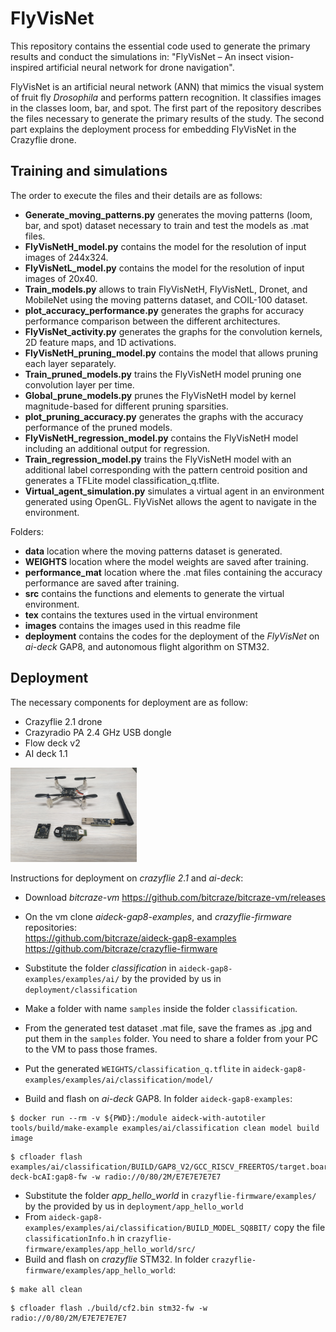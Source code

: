 # FlyVisNet
This repository contains the essential code used to generate the primary results and conduct the simulations in: "FlyVisNet – An insect vision-inspired artificial neural network for drone navigation".

FlyVisNet is an artificial neural network (ANN) that mimics the visual system of fruit fly *Drosophila* and performs pattern recognition. It classifies images in the classes loom, bar, and spot.
The first part of the repository describes the files necessary to generate the primary results of the study. The second part explains the deployment process for embedding FlyVisNet in the Crazyflie drone.

## Training and simulations
The order to execute the files and their details are as follows:
- **Generate_moving_patterns.py** generates the moving patterns (loom, bar, and spot) dataset necessary to train and test the models as .mat files.
- **FlyVisNetH_model.py** contains the model for the resolution of input images of 244x324.
- **FlyVisNetL_model.py** contains the model for the resolution of input images of 20x40.
- **Train_models.py** allows to train FlyVisNetH, FlyVisNetL, Dronet, and MobileNet using the moving patterns dataset, and COIL-100 dataset.
- **plot_accuracy_performance.py** generates the graphs for accuracy performance comparison between the different architectures.
- **FlyVisNet_activity.py** generates the graphs for the convolution kernels, 2D feature maps, and 1D activations.
- **FlyVisNetH_pruning_model.py** contains the model that allows pruning each layer separately.
- **Train_pruned_models.py** trains the FlyVisNetH model pruning one convolution layer per time.
- **Global_prune_models.py** prunes the FlyVisNetH model by kernel magnitude-based for different pruning sparsities.
- **plot_pruning_accuracy.py** generates the graphs with the accuracy performance of the pruned models.
- **FlyVisNetH_regression_model.py** contains the FlyVisNetH model including an additional output for regression.
- **Train_regression_model.py** trains the FlyVisNetH model with an additional label corresponding with the pattern centroid position and generates a TFLite model classification_q.tflite.
- **Virtual_agent_simulation.py** simulates a virtual agent in an environment generated using OpenGL. FlyVisNet allows the agent to navigate in the environment.

Folders:
- **data** location where the moving patterns dataset is generated.
- **WEIGHTS** location where the model weights are saved after training.
- **performance_mat** location where the .mat files containing the accuracy performance are saved after training.
- **src** contains the functions and elements to generate the virtual environment.
- **tex** contains the textures used in the virtual environment
- **images** contains the images used in this readme file
- **deployment** contains the codes for the deployment of the *FlyVisNet* on *ai-deck* GAP8, and autonomous flight algorithm on STM32.


## Deployment
The necessary components for deployment are as follow:
- Crazyflie 2.1 drone
- Crazyradio PA 2.4 GHz USB dongle
- Flow deck v2
- AI deck 1.1

<img src="https://github.com/nisl-hyu/FlyVisNet/blob/main/images/necessary_components.jpg" width=40% height=40%>

Instructions for deployment on *crazyflie 2.1* and *ai-deck*:
- Download *bitcraze-vm* https://github.com/bitcraze/bitcraze-vm/releases
- On the vm clone *aideck-gap8-examples*, and *crazyflie-firmware* repositories: <br/>
https://github.com/bitcraze/aideck-gap8-examples <br/>
https://github.com/bitcraze/crazyflie-firmware
- Substitute the folder *classification* in `aideck-gap8-examples/examples/ai/` by the provided by us in `deployment/classification`
- Make a folder with name `samples` inside the folder `classification`.
- From the generated test dataset .mat file, save the frames as .jpg and put them in the `samples` folder. You need to share a folder from your PC to the VM to pass those frames.
- Put the generated `WEIGHTS/classification_q.tflite` in `aideck-gap8-examples/examples/ai/classification/model/`

- Build and flash on *ai-deck* GAP8. In folder `aideck-gap8-examples`:
```
$ docker run --rm -v ${PWD}:/module aideck-with-autotiler tools/build/make-example examples/ai/classification clean model build image
```
```
$ cfloader flash examples/ai/classification/BUILD/GAP8_V2/GCC_RISCV_FREERTOS/target.board.devices.flash.img deck-bcAI:gap8-fw -w radio://0/80/2M/E7E7E7E7E7
```
- Substitute the folder *app_hello_world* in `crazyflie-firmware/examples/` by the provided by us in `deployment/app_hello_world`
- From `aideck-gap8-examples/examples/ai/classification/BUILD_MODEL_SQ8BIT/` copy the file `classificationInfo.h` in `crazyflie-firmware/examples/app_hello_world/src/`
- Build and flash on *crazyflie* STM32. In folder `crazyflie-firmware/examples/app_hello_world`:
```
$ make all clean
```
```
$ cfloader flash ./build/cf2.bin stm32-fw -w radio://0/80/2M/E7E7E7E7E7
```
